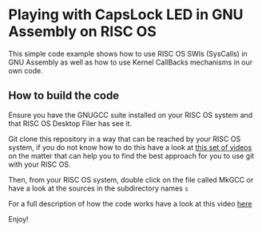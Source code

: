 # Playing with CapsLock LED in GNU Assembly on RISC OS

This simple code example shows how to use RISC OS SWIs (SysCalls) in GNU Assembly as well as how to use Kernel CallBacks mechanisms in our own code.

## How to build the code

Ensure you have the GNUGCC suite installed on your RISC OS system and that RISC OS Desktop Filer has see it.

Git clone this repository in a way that can be reached by your RISC OS system, if you do not know how to do this have a look at [this set of videos](https://www.youtube.com/playlist?list=PLEnraaJ9VQfWDl5T4D0P51pG89KRzj0n1) on the matter that can help you to find the best approach for you to use git with your RISC OS.

Then, from your RISC OS system, double click on the file called MkGCC or have a look at the sources in the subdirectory names `s`

For a full description of how the code works have a look at this video [here](https://www.youtube.com/watch?v=3U37_xn6MpM&t=144s)

Enjoy!

